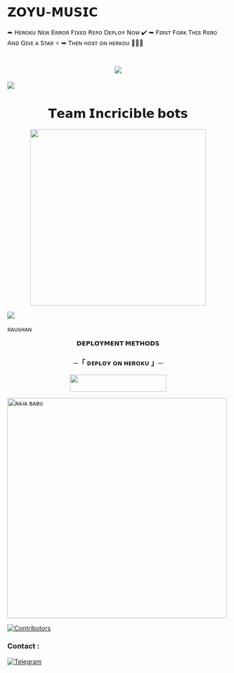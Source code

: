 # 𝗭𝗢𝗬𝗨-𝗠𝗨𝗦𝗜𝗖 
➥ 𝖧ᴇʀᴏᴋᴜ 𝖭ᴇᴡ 𝖤ʀʀᴏʀ 𝖥ɪxᴇᴅ 𝖱ᴇᴘᴏ 𝖣ᴇᴘʟᴏʏ 𝖭ᴏᴡ ✔️ 
 ➥ 𝖥ɪʀsᴛ 𝖥ᴏʀᴋ 𝖳ʜɪs 𝖱ᴇʀᴏ 𝖠ɴᴅ 𝖦ɪᴠᴇ ᴀ 𝖲ᴛᴀʀ ⭐
  ➥ 𝖳ʜᴇɴ ʜᴏsᴛ ᴏɴ ʜᴇʀᴋᴏᴜ 👨🏻‍💻
<h1 align="center"
 
<h1 align="center"
  
<img src="https://user-images.githubusercontent.com/73097560/115834477-dbab4500-a447-11eb-908a-139a6edaec5c.gif">
<img src="https://readme-typing-svg.herokuapp.com?color=FF0085&width=620&lines=🍁+🚩+𝗣𝗢𝗪𝗘𝗥𝗘𝗗+𝗕𝗬+𝗠𝗜𝗖𝗞𝗘𝗬+𝗞𝗜𝗡𝗚+𝗔𝗥𝗔+🚩+🍁"></b></h3>
<img src="https://user-images.githubusercontent.com/73097560/115834477-dbab4500-a447-11eb-908a-139a6edaec5c.gif">
<h1 align="center"><b>𝗧𝗲𝗮𝗺 𝗜𝗻𝗰𝗿𝗶𝗰𝗶𝗯𝗹𝗲 𝗯𝗼𝘁𝘀</b></h1>
<p align="center"><a href="https://legend_mickey"><img src="https://files.catbox.moe/j2900v.jpg" width="400"></a></p>
<img src="https://user-images.githubusercontent.com/73097560/115834477-dbab4500-a447-11eb-908a-139a6edaec5c.gif">


</p>
ʀᴀᴜsʜᴀɴ
<p align="center">
<b>𝗗𝗘𝗣𝗟𝗢𝗬𝗠𝗘𝗡𝗧 𝗠𝗘𝗧𝗛𝗢𝗗𝗦</b>
</p>

<h3 align="center">
    ─「 ᴅᴇᴩʟᴏʏ ᴏɴ ʜᴇʀᴏᴋᴜ 」─
</h3>

<p align="center"><a href="https://dashboard.heroku.com/new?template=https://github.com/RAJA-BABY/MUSICBOT"> <img src="https://img.shields.io/badge/Deploy%20On%20Heroku-blue?style=for-the-badge&logo=heroku" width="220" height="38.45"/></a></p>



<p><img width="500" align="center" src="https://github-readme-stats.vercel.app/api/top-langs?username=yourtoofan&show_icons=true&locale=en&layout=compact" alt="ʀᴀᴊᴀ ʙᴀʙᴜ" /></p>

[![Contributors](https://contrib.rocks/image?repo=YOURTOOFAN/ZOYUMUSICBOT)](https://github.com/YOURTOOFAN/ZOYUMUSICBOT/graphs/contributors)

### Contact :
<a href="https://t.me/Legend_mickey"><img title="Telegram" src="https://img.shields.io/badge/Telegram-%23000000.svg?&style=for-the-badge&logo=telegram&logoColor=61DAFB"></a>

